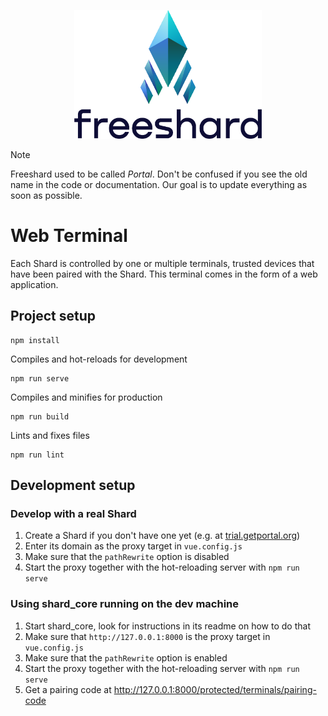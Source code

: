 <p align="center">
<picture>
    <source media="(prefers-color-scheme: dark)" srcset="readme/Freeshard_logo_for_dark.png">
    <source media="(prefers-color-scheme: light)" srcset="readme/Freeshard_logo_for_light.png">
    <img alt="Freeshard Logo" src="readme/Freeshard_logo_for_light.png" width="300">
</picture>
</p>

> [!NOTE]
> Freeshard used to be called _Portal_. Don't be confused if you see the old name in the code or documentation.
> Our goal is to update everything as soon as possible.

# Web Terminal

Each Shard is controlled by one or multiple terminals, trusted devices that have been paired with the Shard.
This terminal comes in the form of a web application.

## Project setup
```
npm install
```

Compiles and hot-reloads for development
```
npm run serve
```

Compiles and minifies for production
```
npm run build
```

Lints and fixes files
```
npm run lint
```

## Development setup

### Develop with a real Shard

1. Create a Shard if you don't have one yet (e.g. at [trial.getportal.org](https://trial.getportal.org/))
2. Enter its domain as the proxy target in `vue.config.js`
3. Make sure that the `pathRewrite` option is disabled
4. Start the proxy together with the hot-reloading server with `npm run serve`

### Using shard_core running on the dev machine

1. Start shard_core, look for instructions in its readme on how to do that
2. Make sure that `http://127.0.0.1:8000` is the proxy target in `vue.config.js`
3. Make sure that the `pathRewrite` option is enabled
4. Start the proxy together with the hot-reloading server with `npm run serve`
5. Get a pairing code at http://127.0.0.1:8000/protected/terminals/pairing-code
